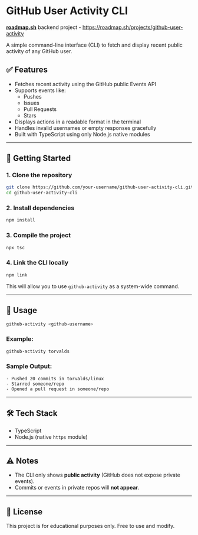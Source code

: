 # GitHub User Activity CLI

**[roadmap.sh](https://roadmap.sh/)** backend project - https://roadmap.sh/projects/github-user-activity

A simple command-line interface (CLI) to fetch and display recent public activity of any GitHub user.

## ✅ Features

- Fetches recent activity using the GitHub public Events API
- Supports events like:
  - Pushes
  - Issues
  - Pull Requests
  - Stars
- Displays actions in a readable format in the terminal
- Handles invalid usernames or empty responses gracefully
- Built with TypeScript using only Node.js native modules

---

## 🚀 Getting Started

### 1. Clone the repository

```bash
git clone https://github.com/your-username/github-user-activity-cli.git
cd github-user-activity-cli
```

### 2. Install dependencies

```bash
npm install
```

### 3. Compile the project

```bash
npx tsc
```

### 4. Link the CLI locally

```bash
npm link
```

This will allow you to use `github-activity` as a system-wide command.

---

## 📘 Usage

```bash
github-activity <github-username>
```

### Example:

```bash
github-activity torvalds
```

### Sample Output:

```text
- Pushed 20 commits in torvalds/linux
- Starred someone/repo
- Opened a pull request in someone/repo
```

---

## 🛠 Tech Stack

- TypeScript
- Node.js (native `https` module)

---

## ⚠ Notes

- The CLI only shows **public activity** (GitHub does not expose private events).
- Commits or events in private repos will **not appear**.

---

## 📄 License

This project is for educational purposes only. Free to use and modify.
